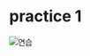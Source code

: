 # practice 1
![연습](https://user-images.githubusercontent.com/43921054/88767081-18e1ef80-d1b4-11ea-9281-5dcf668391e9.jpg)

